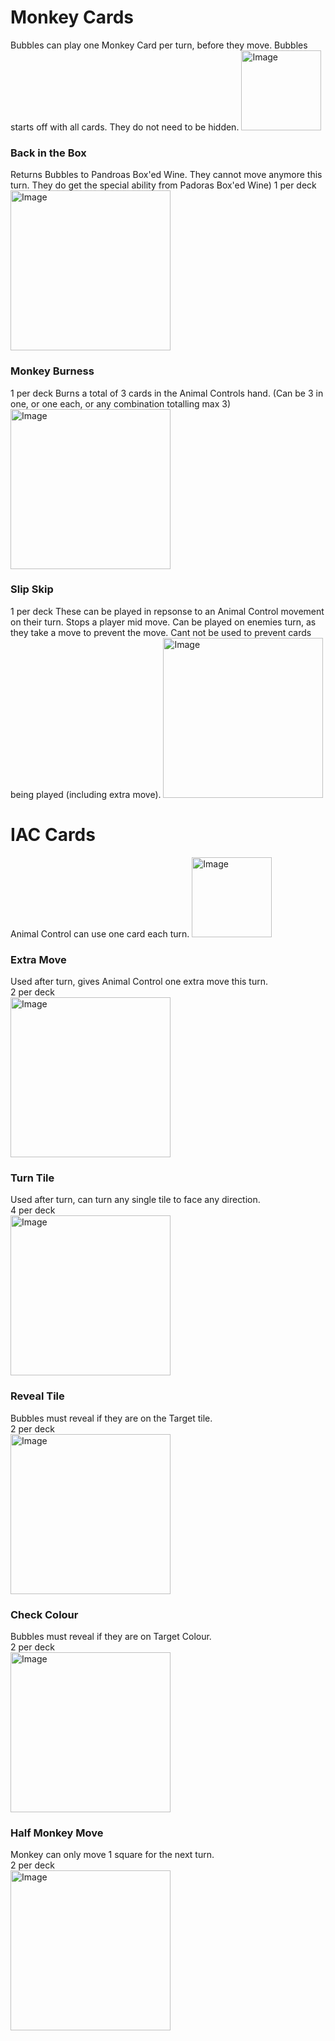 # Monkey Cards
Bubbles can play one Monkey Card per turn, before they move.
Bubbles starts off with all cards. They do not need to be hidden.
<img width="128" alt="Image" src="https://github.com/user-attachments/assets/a40f4ce1-fdad-4fd9-b2bd-18bdb2f2266d" />

### Back in the Box
Returns Bubbles to Pandroas Box'ed Wine. They cannot move anymore this turn. They do get the special ability from Padoras Box'ed Wine)
1 per deck
<img width="256" alt="Image" src="https://github.com/user-attachments/assets/7f2f2509-5b36-4cf5-a2bb-d050ad99abb7" />

### Monkey Burness 
1 per deck
Burns a total of 3 cards in the Animal Controls hand. (Can be 3 in one, or one each, or any combination totalling max 3)
<img width="256" alt="Image" src="https://github.com/user-attachments/assets/6b09d39e-18ec-421d-ad8a-695b40a6c2d2" />


### Slip Skip
1 per deck
These can be played in repsonse to an Animal Control movement on their turn. 
Stops a player mid move. Can be played on enemies turn, as they take a move to prevent the move. 
Cant not be used to prevent cards being played (including extra move).
<img width="256" alt="Image" src="https://github.com/user-attachments/assets/5d24b2f0-f8f9-40c5-9b70-2bec0811d3c7" />



# IAC Cards
Animal Control can use one card each turn.
<img width="128" alt="Image" src="https://github.com/user-attachments/assets/65a8f302-0c71-491d-8781-14b8bfe00fd1" />


### Extra Move 
Used after turn, gives Animal Control one extra move this turn. <br />
2 per deck <br />
<img width="256" alt="Image" src="https://github.com/user-attachments/assets/b69530c9-30e5-48c1-b1fd-8dee72dff14b" />

### Turn Tile 
Used after turn, can turn any single tile to face any direction. <br />
4 per deck <br />
<img width="256" alt="Image" src="https://github.com/user-attachments/assets/0a9baffd-b9f2-4452-b930-3697709319d2" /> <br />


### Reveal Tile
Bubbles must reveal if they are on the Target tile.<br />
2 per deck <br />
<img width="256" alt="Image" src="https://github.com/user-attachments/assets/9978e55f-82eb-46b2-9bb7-fde95062b41e" /> <br />


### Check Colour
Bubbles must reveal if they are on Target Colour. <br />
2 per deck <br />
<img width="256" alt="Image" src="https://github.com/user-attachments/assets/962280ab-309a-4b64-924a-d7a6f3cd743e" />

### Half Monkey Move
Monkey can only move 1 square for the next turn. <br />
2 per deck <br />
<img width="256" alt="Image" src="https://github.com/user-attachments/assets/8383b1e5-6c87-49f9-acfc-75fa18233ffb" />

